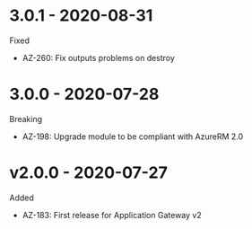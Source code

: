 # 3.0.1 - 2020-08-31

Fixed
  * AZ-260: Fix outputs problems on destroy

# 3.0.0 - 2020-07-28

Breaking
  * AZ-198: Upgrade module to be compliant with AzureRM 2.0

# v2.0.0 - 2020-07-27

Added
  * AZ-183: First release for Application Gateway v2
